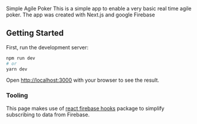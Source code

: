 Simple Agile Poker
This is a simple app to enable a very basic real time agile poker.
The app was created with Next.js and google Firebase

## Getting Started

First, run the development server:

```bash
npm run dev
# or
yarn dev
```

Open [http://localhost:3000](http://localhost:3000) with your browser to see the result.

### Tooling

This page makes use of [react firebase hooks](https://github.com/CSFrequency/react-firebase-hooks/tree/master/firestore) package to simplify subscribing to data from Firebase.
